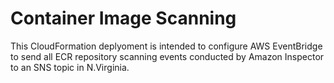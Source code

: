 # Container Image Scanning

This CloudFormation deplyoment is intended to configure AWS EventBridge to send all ECR repository scanning events conducted by Amazon Inspector to an SNS topic in N.Virginia.
